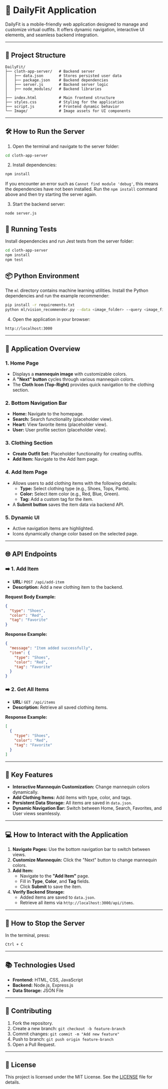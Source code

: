 # 🚀 **DailyFit Application**

DailyFit is a mobile-friendly web application designed to manage and customize virtual outfits. It offers dynamic navigation, interactive UI elements, and seamless backend integration.

---

## 📂 **Project Structure**

```
DailyFit/
├── cloth-app-server/   # Backend server
│   ├── data.json       # Stores persisted user data
│   ├── package.json    # Backend dependencies
│   ├── server.js       # Backend server logic
│   ├── node_modules/   # Backend libraries
│
├── index.html          # Main frontend structure
├── styles.css          # Styling for the application
├── script.js           # Frontend dynamic behavior
└── Image/              # Image assets for UI components
```

---

## 🛠️ **How to Run the Server**

1. Open the terminal and navigate to the server folder:
```bash
cd cloth-app-server
```
2. Install dependencies:
```bash
npm install
```

If you encounter an error such as `Cannot find module 'debug'`, this means the
dependencies have not been installed. Run the `npm install` command above and
then try starting the server again.

3. Start the backend server:
```bash
node server.js
```

## 🔬 Running Tests

Install dependencies and run Jest tests from the server folder:

```bash
cd cloth-app-server
npm install
npm test
```

## 📦 Python Environment

The `ml` directory contains machine learning utilities. Install the Python
dependencies and run the example recommender:

```bash
pip install -r requirements.txt
python ml/vision_recommender.py --data <image_folder> --query <image_file>
```

4. Open the application in your browser:
```
http://localhost:3000
```

---

## 📱 **Application Overview**

### **1. Home Page**
- Displays a **mannequin image** with customizable colors.
- A **"Next" button** cycles through various mannequin colors.
- The **Cloth Icon (Top-Right)** provides quick navigation to the clothing section.

### **2. Bottom Navigation Bar**
- **Home:** Navigate to the homepage.
- **Search:** Search functionality (placeholder view).
- **Heart:** View favorite items (placeholder view).
- **User:** User profile section (placeholder view).

### **3. Clothing Section**
- **Create Outfit Set:** Placeholder functionality for creating outfits.
- **Add Item:** Navigate to the Add Item page.

### **4. Add Item Page**
- Allows users to add clothing items with the following details:
  - **Type:** Select clothing type (e.g., Shoes, Tops, Pants).
  - **Color:** Select item color (e.g., Red, Blue, Green).
  - **Tag:** Add a custom tag for the item.
- A **Submit button** saves the item data via backend API.

### **5. Dynamic UI**
- Active navigation items are highlighted.
- Icons dynamically change color based on the selected page.

---

## 🌐 **API Endpoints**

### ➡️ **1. Add Item**
- **URL:** `POST /api/add-item`  
- **Description:** Add a new clothing item to the backend.

**Request Body Example:**
```json
{
  "type": "Shoes",
  "color": "Red",
  "tag": "Favorite"
}
```

**Response Example:**
```json
{
  "message": "Item added successfully",
  "item": {
    "type": "Shoes",
    "color": "Red",
    "tag": "Favorite"
  }
}
```

### ➡️ **2. Get All Items**
- **URL:** `GET /api/items`  
- **Description:** Retrieve all saved clothing items.

**Response Example:**
```json
[
  {
    "type": "Shoes",
    "color": "Red",
    "tag": "Favorite"
  }
]
```

---

## 🔑 **Key Features**

- **Interactive Mannequin Customization:** Change mannequin colors dynamically.
- **Add Clothing Items:** Add items with type, color, and tags.
- **Persistent Data Storage:** All items are saved in `data.json`.
- **Dynamic Navigation Bar:** Switch between Home, Search, Favorites, and User views seamlessly.

---

## 💻 **How to Interact with the Application**

1. **Navigate Pages:** Use the bottom navigation bar to switch between views.
2. **Customize Mannequin:** Click the "Next" button to change mannequin colors.
3. **Add Item:**
   - Navigate to the **"Add Item"** page.
   - Fill in **Type**, **Color**, and **Tag** fields.
   - Click **Submit** to save the item.
4. **Verify Backend Storage:**
   - Added items are saved to `data.json`.
   - Retrieve all items via `http://localhost:3000/api/items`.

---

## 🚀 **How to Stop the Server**
In the terminal, press:
```
Ctrl + C
```

---

## 📚 **Technologies Used**
- **Frontend:** HTML, CSS, JavaScript  
- **Backend:** Node.js, Express.js  
- **Data Storage:** JSON File  

---

## 🤝 **Contributing**
1. Fork the repository.  
2. Create a new branch: `git checkout -b feature-branch`  
3. Commit changes: `git commit -m "Add new feature"`  
4. Push to branch: `git push origin feature-branch`  
5. Open a Pull Request.

---

## 📝 **License**
This project is licensed under the MIT License. See the [LICENSE](LICENSE) file for details.

